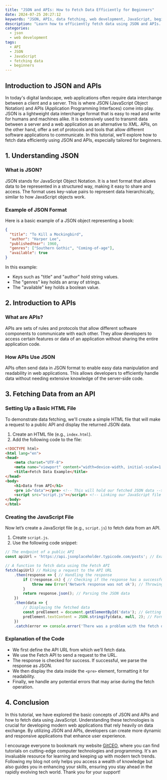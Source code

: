 ```yaml
---
title: "JSON and APIs: How to Fetch Data Efficiently for Beginners"
date: 2024-07-25 20:27:12
keywords: "JSON, APIs, data fetching, web development, JavaScript, beginner tutorial"
description: "Learn how to efficiently fetch data using JSON and APIs. This comprehensive tutorial for beginners covers the fundamentals of JSON, how APIs work, and step-by-step instructions for fetching data with practical code examples. Discover how to leverage these technologies for your web development projects."
categories:
  - json
  - web development
tags:
  - API
  - JSON
  - JavaScript
  - fetching data
  - beginners
---
```


## Introduction to JSON and APIs

In today's digital landscape, web applications often require data interchange between a client and a server. This is where JSON (JavaScript Object Notation) and APIs (Application Programming Interfaces) come into play. JSON is a lightweight data interchange format that is easy to read and write for humans and machines alike. It is extensively used to transmit data between a server and a web application as an alternative to XML. APIs, on the other hand, offer a set of protocols and tools that allow different software applications to communicate. In this tutorial, we’ll explore how to fetch data efficiently using JSON and APIs, especially tailored for beginners.

<!-- more -->

## 1. Understanding JSON

### What is JSON?

JSON stands for JavaScript Object Notation. It is a text format that allows data to be represented in a structured way, making it easy to share and access. The format uses key-value pairs to represent data hierarchically, similar to how JavaScript objects work.

### Example of JSON Format

Here is a basic example of a JSON object representing a book:

```json
{
  "title": "To Kill a Mockingbird",
  "author": "Harper Lee",
  "publishedYear": 1960,
  "genres": ["Southern Gothic", "Coming-of-age"],
  "available": true
}
```

In this example:
- Keys such as "title" and "author" hold string values.
- The "genres" key holds an array of strings.
- The "available" key holds a boolean value.

## 2. Introduction to APIs

### What are APIs?

APIs are sets of rules and protocols that allow different software components to communicate with each other. They allow developers to access certain features or data of an application without sharing the entire application code.

### How APIs Use JSON

APIs often send data in JSON format to enable easy data manipulation and readability in web applications. This allows developers to efficiently handle data without needing extensive knowledge of the server-side code.

## 3. Fetching Data from an API

### Setting Up a Basic HTML File

To demonstrate data fetching, we'll create a simple HTML file that will make a request to a public API and display the returned JSON data.

1. Create an HTML file (e.g., `index.html`).
2. Add the following code to the file:

```html
<!DOCTYPE html>
<html lang="en">
<head>
    <meta charset="UTF-8">
    <meta name="viewport" content="width=device-width, initial-scale=1.0">
    <title>Fetch Data Example</title>
</head>
<body>
    <h1>Data from API</h1>
    <pre id="data"></pre> <!-- This will hold our fetched JSON data -->
    <script src="script.js"></script> <!-- Linking our JavaScript file -->
</body>
</html>
```

### Creating the JavaScript File

Now let’s create a JavaScript file (e.g., `script.js`) to fetch data from an API.

1. Create `script.js`.
2. Use the following code snippet:

```javascript
// The endpoint of a public API
const apiUrl = 'https://api.jsonplaceholder.typicode.com/posts'; // Example API endpoint

// A function to fetch data using the Fetch API
fetch(apiUrl) // Making a request to the API URL
    .then(response => { // Handling the response
        if (!response.ok) { // Checking if the response has a successful status
            throw new Error('Network response was not ok'); // Throwing an error if not
        }
        return response.json(); // Parsing the JSON data
    })
    .then(data => {
        // Displaying the fetched data
        const preElement = document.getElementById('data'); // Getting the element to display data
        preElement.textContent = JSON.stringify(data, null, 2); // Formatting the JSON and displaying it as text
    })
    .catch(error => console.error('There was a problem with the fetch operation:', error)); // Catching errors
```

### Explanation of the Code

- We first define the API URL from which we’ll fetch data.
- We use the Fetch API to send a request to the URL. 
- The response is checked for success. If successful, we parse the response as JSON.
- We then display the data inside the `<pre>` element, formatting it for readability.
- Finally, we handle any potential errors that may arise during the fetch operation.

## 4. Conclusion

In this tutorial, we have explored the basic concepts of JSON and APIs and how to fetch data using JavaScript. Understanding these technologies is crucial for developing modern web applications that rely heavily on data exchange. By utilizing JSON and APIs, developers can create more dynamic and responsive applications that enhance user experience.

I encourage everyone to bookmark my website [GitCEO](https://gitceo.com), where you can find tutorials on cutting-edge computer technologies and programming. It's an invaluable resource for learning and keeping up with modern tech trends. Following my blog not only helps you access a wealth of knowledge but also guides you in enhancing your skills, ensuring you stay ahead in the rapidly evolving tech world. Thank you for your support!